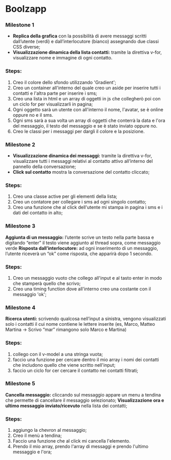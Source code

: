 **Boolzapp**
=====

### **Milestone 1** <br>
- **Replica della grafica** con la possibilità di avere messaggi scritti dall’utente (verdi) e dall’interlocutore (bianco) assegnando due classi CSS diverse;
- **Visualizzazione dinamica della lista contatti:** tramite la direttiva v-for, visualizzare nome e immagine di ogni contatto.

### **Steps**:

1. Creo il colore dello sfondo utilizzando 'Gradient';
2. Creo un container all'interno del quale creo un aside per inserire tutti i contatti e l'altra parte per inserire i sms;
3. Creo una lista in html e un array di oggetti in js che collegherò poi con un ciclo for per visualizzarli in pagina;
4. Ogni oggetto sarà un utente con all'interno il nome, l'avatar, se è online oppure no e il sms.
5. Ogni sms sarà a sua volta un array di oggetti che conterrà la data e l'ora del messaggio, il testo del messaggio e se è stato inviato oppure no.
6. Creo le classi per i messaggi per dargli il colore e la posizione.


### **Milestone 2** <br>
- **Visualizzazione dinamica dei messaggi:** tramite la direttiva v-for, visualizzare tutti i messaggi relativi al contatto attivo all’interno del pannello della conversazione;
- **Click sul contatto** mostra la conversazione del contatto cliccato;

### **Steps**:
1. Creo una classe active per gli elementi della lista;
2. Creo un contatore per collegare i sms ad ogni singolo contatto;
3. Creo una funzione che al click dell'utente mi stampa in pagina i sms e i dati del contatto in alto;

### **Milestone 3** <br>
**Aggiunta di un messaggio:** l’utente scrive un testo nella parte bassa e digitando “enter” il testo viene aggiunto al thread sopra, come messaggio verde
**Risposta dall’interlocutore:** ad ogni inserimento di un messaggio, l’utente riceverà un “ok” come risposta, che apparirà dopo 1 secondo.

### **Steps**:
1. Creo un messaggio vuoto che collego all'input e al tasto enter in modo che stamperà quello che scrivo;
2. Creo una timing function dove all'interno creo una costante con il messaggio 'ok';

### **Milestone 4** <br>
**Ricerca utenti:** scrivendo qualcosa nell’input a sinistra, vengono visualizzati solo i contatti il cui nome contiene le lettere inserite (es, Marco, Matteo Martina -> Scrivo “mar” rimangono solo Marco e Martina)

### **Steps**:
1. collego con il v-model a una stringa vuota;
2. faccio una funzione per cercare dentro il mio array i nomi dei contatti che includono quello che viene scritto nell'input;
3. faccio un ciclo for cer cercare il contatto nei contatti filtrati;

### **Milestone 5** <br>
**Cancella messaggio:** cliccando sul messaggio appare un menu a tendina che permette di cancellare il messaggio selezionato;
**Visualizzazione ora e ultimo messaggio inviato/ricevuto** nella lista dei contatti;

### **Steps**:
1. aggiungo la chevron al messaggio;
2. Creo il menù a tendina;
3. Faccio una funzione che al click mi cancella l'elemento.
4. Prendo il mio array, prendo l'array di messaggi e prendo l'ultimo messaggio e l'ora;

